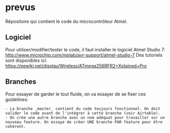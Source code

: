 # prevus
Répositoire qui contient le code du microcontrôleur Atmel.

## Logiciel

Pour utiliser/modifier/tester le code, il faut installer le logiciel Atmel Studio 7: http://www.microchip.com/mplab/avr-support/atmel-studio-7
Des tutoriels sont disponibles ici: https://eewiki.net/display/Wireless/ATmega256RFR2+Xplained+Pro

## Branches

Pour essayer de garder le tout fluide, on va essayer de se fixer ces guidelines:

	- La branche _master_ contient du code toujours fonctionnel. On doit valider le code avant de l'intégrer à cette branche (voir Airtable).
	- On crée une autre branche avec un nom adéquat pour travailler sur un nouveau feature. On essaye de créer UNE branche PAR feature pour être cohérent.
